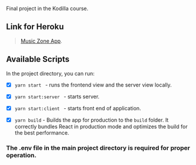 Final project in the Kodilla course.

## Link for Heroku

> [Music Zone App](https://afternoon-waters-48933.herokuapp.com/).

## Available Scripts

In the project directory, you can run:

- [x] `yarn start ` - runs the frontend view and the server view locally.

- [x] `yarn start:server ` - starts server.

- [x] `yarn start:client ` - starts front end of application.

- [x] `yarn build` - Builds the app for production to the `build` folder. It correctly bundles React in production mode and optimizes the build for the best performance.

### The .env file in the main project directory is required for proper operation.
